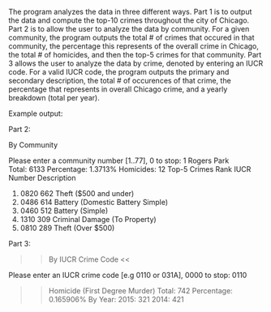 The program analyzes the data in three different ways. Part 1 is to output the data and compute the top-10 crimes throughout the city of Chicago. Part 2 is to allow the user to analyze the data by community. For a given community, the program outputs the total # of crimes that occured in that community, the percentage this represents of the overall crime in Chicago, the total # of homicides, and then the top-5 crimes for that community. Part 3 allows the user to analyze the data by crime, denoted by entering an IUCR code. For a valid IUCR code, the program outputs the primary and secondary description, the total # of occurences of that crime, the percentage that represents in overall Chicago crime, and a yearly breakdown (total per year).

Example output:

Part 2:

By Community 

Please enter a community number [1..77], 0 to stop: 1
 Rogers Park  
 Total: 6133
 Percentage: 1.3713%
 Homicides: 12
 Top-5 Crimes 
Rank  IUCR  Number Description 
1.    0820  662    Theft ($500 and under)
2.    0486  614    Battery (Domestic Battery Simple)
3.    0460  512    Battery (Simple)
4.    1310  309    Criminal Damage (To Property)
5.    0810  289    Theft (Over $500)

Part 3:
>> By IUCR Crime Code <<

Please enter an IUCR crime code [e.g 0110 or 031A], 0000 to stop: 0110
>> Homicide (First Degree Murder)
>> Total: 742
>> Percentage: 0.165906%
>> By Year:
  2015: 321
  2014: 421
